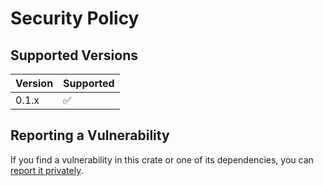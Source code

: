 # Security Policy

## Supported Versions

| Version | Supported          |
| ------- | ------------------ |
| 0.1.x   | :white_check_mark: |

## Reporting a Vulnerability

If you find a vulnerability in this crate or one of its dependencies, you can [report it privately](https://github.com/clechasseur/reessaie/security/advisories/new).
